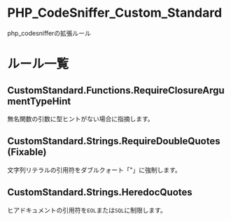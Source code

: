 # PHP_CodeSniffer_Custom_Standard
php_codesnifferの拡張ルール

# ルール一覧
## CustomStandard.Functions.RequireClosureArgumentTypeHint
無名関数の引数に型ヒントがない場合に指摘します。

## CustomStandard.Strings.RequireDoubleQuotes (Fixable)
文字列リテラルの引用符をダブルクォート「"」に強制します。

## CustomStandard.Strings.HeredocQuotes
ヒアドキュメントの引用符を`EOL`または`SQL`に制限します。

